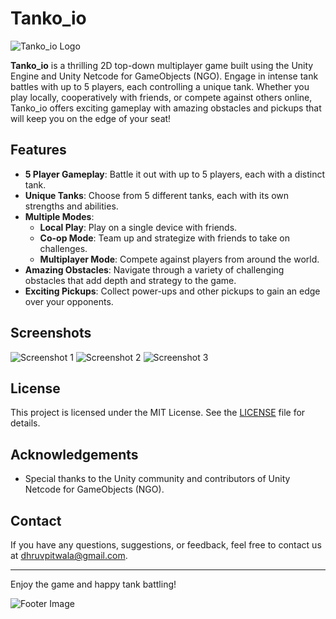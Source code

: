 # Tanko_io

![Tanko_io Logo](path_to_logo_image)

**Tanko_io** is a thrilling 2D top-down multiplayer game built using the Unity Engine and Unity Netcode for GameObjects (NGO). Engage in intense tank battles with up to 5 players, each controlling a unique tank. Whether you play locally, cooperatively with friends, or compete against others online, Tanko_io offers exciting gameplay with amazing obstacles and pickups that will keep you on the edge of your seat!

## Features

- **5 Player Gameplay**: Battle it out with up to 5 players, each with a distinct tank.
- **Unique Tanks**: Choose from 5 different tanks, each with its own strengths and abilities.
- **Multiple Modes**:
  - **Local Play**: Play on a single device with friends.
  - **Co-op Mode**: Team up and strategize with friends to take on challenges.
  - **Multiplayer Mode**: Compete against players from around the world.
- **Amazing Obstacles**: Navigate through a variety of challenging obstacles that add depth and strategy to the game.
- **Exciting Pickups**: Collect power-ups and other pickups to gain an edge over your opponents.

## Screenshots

![Screenshot 1](path_to_screenshot1)
![Screenshot 2](path_to_screenshot2)
![Screenshot 3](path_to_screenshot3)

## License

This project is licensed under the MIT License. See the [LICENSE](LICENSE) file for details.

## Acknowledgements

- Special thanks to the Unity community and contributors of Unity Netcode for GameObjects (NGO).

## Contact

If you have any questions, suggestions, or feedback, feel free to contact us at [dhruvpitwala@gmail.com](mailto:dhruvpitwala@gmail.com).

---

Enjoy the game and happy tank battling!

![Footer Image](path_to_footer_image)
